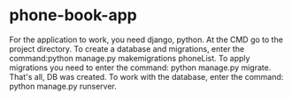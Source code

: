 # phone-book-app
For the application to work, you need django, python.
At the CMD go to the project directory.
To create a database and migrations, enter the command:python manage.py makemigrations phoneList.
To apply migrations you need to enter the command: python manage.py migrate.
That's all, DB was created.
To work with the database, enter the command: python manage.py runserver.

